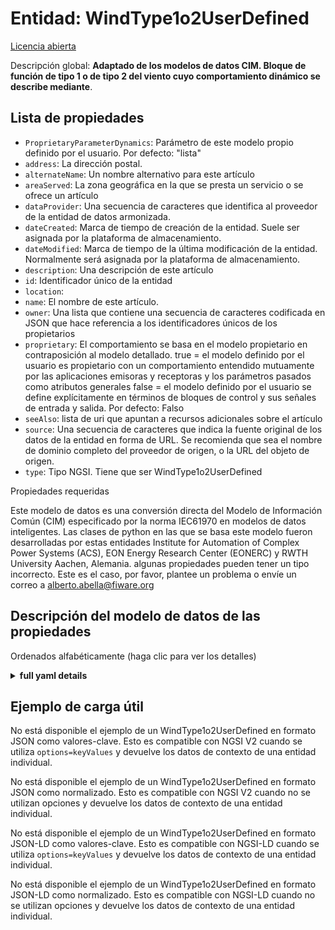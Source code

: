 Entidad: WindType1o2UserDefined  
===============================  
[Licencia abierta](https://github.com/smart-data-models//dataModel.EnergyCIM/blob/master/WindType1or2UserDefined/LICENSE.md)  
Descripción global: **Adaptado de los modelos de datos CIM. Bloque de función de tipo 1 o de tipo 2 del viento cuyo comportamiento dinámico se describe mediante**.  

## Lista de propiedades  

- `ProprietaryParameterDynamics`: Parámetro de este modelo propio definido por el usuario. Por defecto: "lista"  - `address`: La dirección postal.  - `alternateName`: Un nombre alternativo para este artículo  - `areaServed`: La zona geográfica en la que se presta un servicio o se ofrece un artículo  - `dataProvider`: Una secuencia de caracteres que identifica al proveedor de la entidad de datos armonizada.  - `dateCreated`: Marca de tiempo de creación de la entidad. Suele ser asignada por la plataforma de almacenamiento.  - `dateModified`: Marca de tiempo de la última modificación de la entidad. Normalmente será asignada por la plataforma de almacenamiento.  - `description`: Una descripción de este artículo  - `id`: Identificador único de la entidad  - `location`:   - `name`: El nombre de este artículo.  - `owner`: Una lista que contiene una secuencia de caracteres codificada en JSON que hace referencia a los identificadores únicos de los propietarios  - `proprietary`: El comportamiento se basa en el modelo propietario en contraposición al modelo detallado. true = el modelo definido por el usuario es propietario con un comportamiento entendido mutuamente por las aplicaciones emisoras y receptoras y los parámetros pasados como atributos generales false = el modelo definido por el usuario se define explícitamente en términos de bloques de control y sus señales de entrada y salida. Por defecto: Falso  - `seeAlso`: lista de uri que apuntan a recursos adicionales sobre el artículo  - `source`: Una secuencia de caracteres que indica la fuente original de los datos de la entidad en forma de URL. Se recomienda que sea el nombre de dominio completo del proveedor de origen, o la URL del objeto de origen.  - `type`: Tipo NGSI. Tiene que ser WindType1o2UserDefined    
Propiedades requeridas  
Este modelo de datos es una conversión directa del Modelo de Información Común (CIM) especificado por la norma IEC61970 en modelos de datos inteligentes. Las clases de python en las que se basa este modelo fueron desarrolladas por estas entidades Institute for Automation of Complex Power Systems (ACS), EON Energy Research Center (EONERC) y RWTH University Aachen, Alemania. algunas propiedades pueden tener un tipo incorrecto. Este es el caso, por favor, plantee un problema o envíe un correo a alberto.abella@fiware.org  
## Descripción del modelo de datos de las propiedades  
Ordenados alfabéticamente (haga clic para ver los detalles)  
<details><summary><strong>full yaml details</strong></summary>    
```yaml  
WindType1or2UserDefined:    
  description: 'Adapted from CIM data models. Wind Type 1 or Type 2 function block whose dynamic behaviour is described by'    
  properties:    
    ProprietaryParameterDynamics:    
      description: 'Parameter of this proprietary user-defined model. Default: "list"'    
      type: number    
      x-ngsi:    
        model: https://schema.org/Number    
    address:    
      description: 'The mailing address.'    
      properties:    
        addressCountry:    
          description: 'Property. The country. For example, Spain. Model:''https://schema.org/Text'''    
          type: string    
        addressLocality:    
          description: 'Property. The locality in which the street address is, and which is in the region. Model:''https://schema.org/Text'''    
          type: string    
        addressRegion:    
          description: 'Property. The region in which the locality is, and which is in the country. Model:''https://schema.org/Text'''    
          type: string    
        areaServed:    
          description: 'Property. The geographic area where a service or offered item is provided. Model:''https://schema.org/Text'''    
          type: string    
        postOfficeBoxNumber:    
          description: 'Property. The post office box number for PO box addresses. For example, Spain. Model:''https://schema.org/Text'''    
          type: string    
        postalCode:    
          description: 'Property. The postal code. For example, Spain. Model:''https://schema.org/Text'''    
          type: string    
        streetAddress:    
          description: 'Property. The street address. Model:''https://schema.org/Text'''    
          type: string    
      type: Property    
    alternateName:    
      description: 'An alternative name for this item'    
      type: Property    
    areaServed:    
      description: 'The geographic area where a service or offered item is provided'    
      type: Property    
      x-ngsi:    
        model: https://schema.org/Text    
    dataProvider:    
      description: 'A sequence of characters identifying the provider of the harmonised data entity.'    
      type: Property    
    dateCreated:    
      description: 'Entity creation timestamp. This will usually be allocated by the storage platform.'    
      format: date-time    
      type: Property    
    dateModified:    
      description: 'Timestamp of the last modification of the entity. This will usually be allocated by the storage platform.'    
      format: date-time    
      type: Property    
    description:    
      description: 'A description of this item'    
      type: Property    
    id:    
      anyOf: &windtype1or2userdefined_-_properties_-_owner_-_items_-_anyof    
        - description: 'Property. Identifier format of any NGSI entity'    
          maxLength: 256    
          minLength: 1    
          pattern: ^[\w\-\.\{\}\$\+\*\[\]`|~^@!,:\\]+$    
          type: string    
        - description: 'Property. Identifier format of any NGSI entity'    
          format: uri    
          type: string    
      description: 'Unique identifier of the entity'    
      type: Property    
    location:    
      $id: https://geojson.org/schema/Geometry.json    
      $schema: "http://json-schema.org/draft-07/schema#"    
      oneOf:    
        - properties:    
            bbox:    
              items:    
                type: number    
              minItems: 4    
              type: array    
            coordinates:    
              items:    
                type: number    
              minItems: 2    
              type: array    
            type:    
              enum:    
                - Point    
              type: string    
          required:    
            - type    
            - coordinates    
          title: 'GeoJSON Point'    
          type: object    
        - properties:    
            bbox:    
              items:    
                type: number    
              minItems: 4    
              type: array    
            coordinates:    
              items:    
                items:    
                  type: number    
                minItems: 2    
                type: array    
              minItems: 2    
              type: array    
            type:    
              enum:    
                - LineString    
              type: string    
          required:    
            - type    
            - coordinates    
          title: 'GeoJSON LineString'    
          type: object    
        - properties:    
            bbox:    
              items:    
                type: number    
              minItems: 4    
              type: array    
            coordinates:    
              items:    
                items:    
                  items:    
                    type: number    
                  minItems: 2    
                  type: array    
                minItems: 4    
                type: array    
              type: array    
            type:    
              enum:    
                - Polygon    
              type: string    
          required:    
            - type    
            - coordinates    
          title: 'GeoJSON Polygon'    
          type: object    
        - properties:    
            bbox:    
              items:    
                type: number    
              minItems: 4    
              type: array    
            coordinates:    
              items:    
                items:    
                  type: number    
                minItems: 2    
                type: array    
              type: array    
            type:    
              enum:    
                - MultiPoint    
              type: string    
          required:    
            - type    
            - coordinates    
          title: 'GeoJSON MultiPoint'    
          type: object    
        - properties:    
            bbox:    
              items:    
                type: number    
              minItems: 4    
              type: array    
            coordinates:    
              items:    
                items:    
                  items:    
                    type: number    
                  minItems: 2    
                  type: array    
                minItems: 2    
                type: array    
              type: array    
            type:    
              enum:    
                - MultiLineString    
              type: string    
          required:    
            - type    
            - coordinates    
          title: 'GeoJSON MultiLineString'    
          type: object    
        - properties:    
            bbox:    
              items:    
                type: number    
              minItems: 4    
              type: array    
            coordinates:    
              items:    
                items:    
                  items:    
                    items:    
                      type: number    
                    minItems: 2    
                    type: array    
                  minItems: 4    
                  type: array    
                type: array    
              type: array    
            type:    
              enum:    
                - MultiPolygon    
              type: string    
          required:    
            - type    
            - coordinates    
          title: 'GeoJSON MultiPolygon'    
          type: object    
      title: 'GeoJSON Geometry'    
    name:    
      description: 'The name of this item.'    
      type: Property    
    owner:    
      description: 'A List containing a JSON encoded sequence of characters referencing the unique Ids of the owner(s)'    
      items:    
        anyOf: *windtype1or2userdefined_-_properties_-_owner_-_items_-_anyof    
        description: 'Property. Unique identifier of the entity'    
      type: Property    
    proprietary:    
      description: 'Behaviour is based on proprietary model as opposed to detailed model. true = user-defined model is proprietary with behaviour mutually understood by sending and receiving applications and parameters passed as general attributes false = user-defined model is explicitly defined in terms of control blocks and their input and output signals. Default: False'    
      type: number    
      x-ngsi:    
        model: https://schema.org/Number    
    seeAlso:    
      description: 'list of uri pointing to additional resources about the item'    
      oneOf:    
        - items:    
            - format: uri    
              type: string    
          minItems: 1    
          type: array    
        - format: uri    
          type: string    
      type: Property    
    source:    
      description: 'A sequence of characters giving the original source of the entity data as a URL. Recommended to be the fully qualified domain name of the source provider, or the URL to the source object.'    
      type: Property    
    type:    
      description: 'NGSI type. It has to be WindType1or2UserDefined'    
      enum:    
        - WindType1or2UserDefined    
      type: Property    
  required: []    
  type: object    
```  
</details>    
## Ejemplo de carga útil  
No está disponible el ejemplo de un WindType1o2UserDefined en formato JSON como valores-clave. Esto es compatible con NGSI V2 cuando se utiliza `options=keyValues` y devuelve los datos de contexto de una entidad individual.  
No está disponible el ejemplo de un WindType1o2UserDefined en formato JSON como normalizado. Esto es compatible con NGSI V2 cuando no se utilizan opciones y devuelve los datos de contexto de una entidad individual.  
No está disponible el ejemplo de un WindType1o2UserDefined en formato JSON-LD como valores-clave. Esto es compatible con NGSI-LD cuando se utiliza `options=keyValues` y devuelve los datos de contexto de una entidad individual.  
No está disponible el ejemplo de un WindType1o2UserDefined en formato JSON-LD como normalizado. Esto es compatible con NGSI-LD cuando no se utilizan opciones y devuelve los datos de contexto de una entidad individual.  
